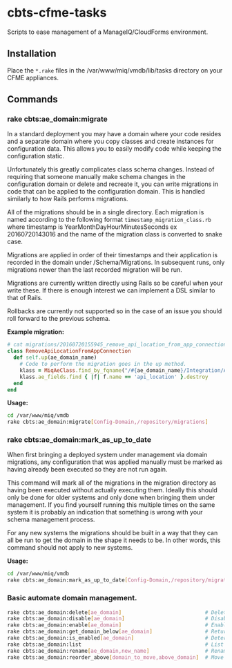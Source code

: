 # cbts-cfme-tasks

Scripts to ease management of a ManageIQ/CloudForms environment.

## Installation
Place the ```*.rake``` files in the /var/www/miq/vmdb/lib/tasks directory on your CFME
appliances.

## Commands

### rake cbts:ae_domain:migrate

In a standard deployment you may have a domain where your code resides and a
separate domain where you copy classes and create instances for configuration
data. This allows you to easily modify code while keeping the configuration
static.

Unfortunately this greatly complicates class schema changes. Instead of
requiring that someone manually make schema changes in the configuration domain
or delete and recreate it, you can write migrations in code that can be applied
to the configuration domain. This is handled similarly to how Rails performs
migrations.

All of the migrations should be in a single directory. Each migration is named
according to the following format ```timestamp_migration_class.rb``` where
timestamp is YearMonthDayHourMinutesSeconds ex 20160720143016 and the name of
the migration class is converted to snake case.

Migrations are applied in order of their timestamps and their application is
recorded in the domain under /Schema/Migrations. In subsequent runs, only
migrations newer than the last recorded migration will be run.

Migrations are currently written directly using Rails so be careful when
your write these. If there is enough interest we can implement a DSL
similar to that of Rails.

Rollbacks are currently not supported so in the case of an issue you should roll
forward to the previous schema.

**Example migration:**

```ruby
# cat migrations/20160720155945_remove_api_location_from_app_connection.rb
class RemoveApiLocationFromAppConnection
  def self.up(ae_domain_name)
    # Code to perform the migration goes in the up method.
    klass = MiqAeClass.find_by_fqname("/#{ae_domain_name}/Integration/App/Connection")
    klass.ae_fields.find { |f| f.name == 'api_location' }.destroy
  end
end
```

**Usage:**

```bash
cd /var/www/miq/vmdb
rake cbts:ae_domain:migrate[Config-Domain,/repository/migrations]
```

### rake cbts:ae_domain:mark_as_up_to_date

When first bringing a deployed system under management via domain migrations,
any configuration that was applied manually must be marked as having already
been executed so they are not run again.

This command will mark all of the migrations in the migration directory as
having been executed without actually executing them. Ideally this should only
be done for older systems and only done when bringing them under management. If
you find yourself running this multiple times on the same system it is probably
an indication that something is wrong with your schema management process.

For any new systems the migrations should be built in a way that they can all
be run to get the domain in the shape it needs to be. In other words, this
command should not apply to new systems.

**Usage:**

```bash
cd /var/www/miq/vmdb
rake cbts:ae_domain:mark_as_up_to_date[Config-Domain,/repository/migrations]
```

### Basic automate domain management. ###
```bash
rake cbts:ae_domain:delete[ae_domain]                           # Delete the automate domain
rake cbts:ae_domain:disable[ae_domain]                          # Disable the automate domain
rake cbts:ae_domain:enable[ae_domain]                           # Enable the automate domain
rake cbts:ae_domain:get_domain_below[ae_domain]                 # Return the name of the domain below this one
rake cbts:ae_domain:is_enabled[ae_domain]                       # Determine if the domain is enabled
rake cbts:ae_domain:list                                        # List the automate domains in priority order
rake cbts:ae_domain:rename[ae_domain,new_name]                  # Rename the automate domain
rake cbts:ae_domain:reorder_above[domain_to_move,above_domain]  # Move the priority of a domain above another
```
